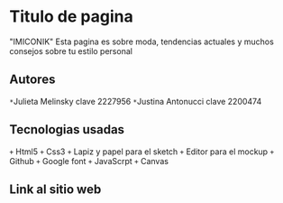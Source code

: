 # Titulo de pagina
"IMICONIK"
Esta pagina es sobre moda, tendencias actuales y muchos consejos sobre tu estilo personal

## Autores
`*`Julieta Melinsky clave 2227956
`*`Justina Antonucci clave 2200474

## Tecnologias usadas

`+` Html5
`+` Css3
`+` Lapiz y papel para el sketch
`+` Editor para el mockup
`+` Github
`+` Google font
`+` JavaScrpt
`+` Canvas

## Link al sitio web


